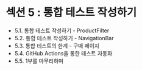 # 섹션 5 : 통합 테스트 작성하기

- 5.1. 통합 테스트 작성하기 - ProductFilter
- 5.2. 통합 테스트 작성하기 - NavigationBar
- 5.3. 통합 테스트의 한계 - 구매 페이지
- 5.4. GitHub Actions을 통한 테스트 자동화
- 5.5. 1부를 마무리하며
